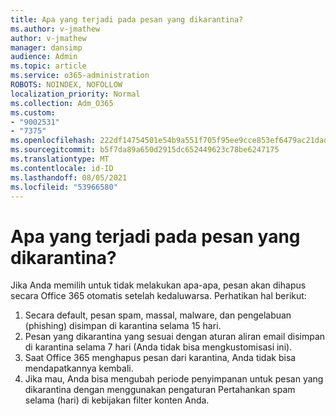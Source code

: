 ```yaml
---
title: Apa yang terjadi pada pesan yang dikarantina?
ms.author: v-jmathew
author: v-jmathew
manager: dansimp
audience: Admin
ms.topic: article
ms.service: o365-administration
ROBOTS: NOINDEX, NOFOLLOW
localization_priority: Normal
ms.collection: Adm_O365
ms.custom:
- "9002531"
- "7375"
ms.openlocfilehash: 222df14754501e54b9a551f705f95ee9cce853ef6479ac21dad4b01bdc5a96f8
ms.sourcegitcommit: b5f7da89a650d2915dc652449623c78be6247175
ms.translationtype: MT
ms.contentlocale: id-ID
ms.lasthandoff: 08/05/2021
ms.locfileid: "53966580"
---
```

# <a name="what-happens-to-quarantined-messages"></a>Apa yang terjadi pada pesan yang dikarantina?

Jika Anda memilih untuk tidak melakukan apa-apa, pesan akan dihapus secara Office 365 otomatis setelah kedaluwarsa. Perhatikan hal berikut:

1. Secara default, pesan spam, massal, malware, dan pengelabuan (phishing) disimpan di karantina selama 15 hari.
2. Pesan yang dikarantina yang sesuai dengan aturan aliran email disimpan di karantina selama 7 hari (Anda tidak bisa mengkustomisasi ini).
3. Saat Office 365 menghapus pesan dari karantina, Anda tidak bisa mendapatkannya kembali.
4. Jika mau, Anda bisa mengubah periode penyimpanan untuk pesan yang dikarantina dengan menggunakan pengaturan Pertahankan spam selama (hari) di kebijakan filter konten Anda.
